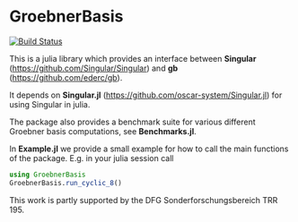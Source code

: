 # GroebnerBasis

[![Build Status](https://github.com/ederc/GroebnerBasis.jl/workflows/Run%20tests/badge.svg)](https://github.com/ederc/GroebnerBasis.jl/actions?query=workflow%3A%22Run+tests%22)

This is a julia library which provides an interface between **Singular**
(https://github.com/Singular/Singular) and **gb** (https://github.com/ederc/gb).

It depends on **Singular.jl** (https://github.com/oscar-system/Singular.jl) for using
Singular in julia.

The package also provides a benchmark suite for various different Groebner basis
computations, see **Benchmarks.jl**.

In **Example.jl** we provide a small example for how to call the main functions
of the package. E.g. in your julia session call
```julia
using GroebnerBasis
GroebnerBasis.run_cyclic_8()
```

This work is partly supported by the DFG Sonderforschungsbereich TRR 195.
